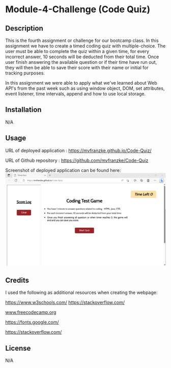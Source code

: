 # Module-4-Challenge (Code Quiz)
## Description
This is the fourth assignment or challenge for our bootcamp class. In this assignment we have to create a timed coding quiz with multiple-choice. The user must be able to complete the quiz within a given time, for every incorrect answer, 10 seconds will be deducted from their total time. Once user finish answering the available question or if their time have run out, they will then be able to save their score with their name or initial for tracking purposes.

In this assignment we were able to apply what we've learned about Web API's from the past week such as using window object, DOM, set attributes, event listener, time intervals, append and how to use local storage.

## Installation
N/A

## Usage
URL of deployed application : https://mvfranzke.github.io/Code-Quiz/

URL of Github repository : https://github.com/mvfranzke/Code-Quiz

Screenshot of deployed application can be found here: ![alt text](./screenshot%20of%20deployed%20app.jpg)

## Credits
I used the following as additional resources when creating the webpage:

https://www.w3schools.com/ https://stackoverflow.com/

www.freecodecamp.org

https://fonts.google.com/

https://stackoverflow.com/

## License
N/A
